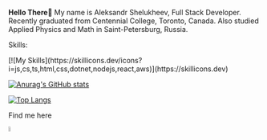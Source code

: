 **Hello There🤘**
My name is Aleksandr Shelukheev, Full Stack Developer. Recently graduated from Centennial College, Toronto, Canada. Also studied Applied Physics and Math in Saint-Petersburg, Russia. 

<p>Skills:</p>
[![My Skills](https://skillicons.dev/icons?i=js,cs,ts,html,css,dotnet,nodejs,react,aws)](https://skillicons.dev)

[![Anurag's GitHub stats](https://github-readme-stats.vercel.app/api?username=aleksandr-shel)](https://github.com/anuraghazra/github-readme-stats)

[![Top Langs](https://github-readme-stats.vercel.app/api/top-langs/?username=aleksandr-shel&layout=compact)](https://github.com/anuraghazra/github-readme-stats)

<!--![](https://pluralsight.imgix.net/paths/path-icons/csharp-e7b8fcd4ce.png) -->

<p>
  Find me here
</p>
<a target=”_blank” href="https://www.linkedin.com/in/alex-shel"/><img src="https://user-images.githubusercontent.com/89428637/176028054-773c216e-ca07-4ad2-9755-2648f3316f78.png" width="5%" ></a>
